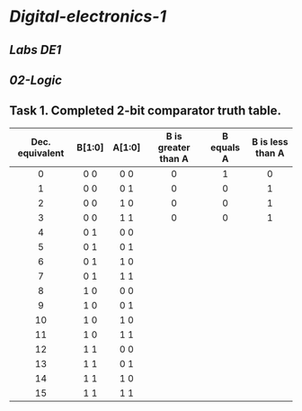 # *Digital-electronics-1*

## *Labs DE1*

## *02-Logic*

## Task 1. Completed 2-bit comparator truth table.

| **Dec. equivalent** | **B[1:0]** | **A[1:0]** | **B is greater than A** | **B equals A** | **B is less than A** |
| :-: | :-: | :-: | :-: | :-: | :-: |
| 0 | 0 0 | 0 0 | 0 | 1 | 0 |
| 1 | 0 0 | 0 1 | 0 | 0 | 1 |
| 2 | 0 0 | 1 0 | 0 | 0 | 1 |
| 3 | 0 0 | 1 1 | 0 | 0 | 1 |
| 4 | 0 1 | 0 0 |  |  |  |
| 5 | 0 1 | 0 1 |  |  |  |
| 6 | 0 1 | 1 0 |  |  |
| 7 | 0 1 | 1 1 |  |  |  |
| 8 | 1 0 | 0 0 |  |  |  |
| 9 | 1 0 | 0 1 |  |  |  |
| 10 | 1 0 | 1 0 |  |  |  |
| 11 | 1 0 | 1 1 |  |  |  |
| 12 | 1 1 | 0 0 |  |  |  |
| 13 | 1 1 | 0 1 |  |  |  |
| 14 | 1 1 | 1 0 |  |  |  |
| 15 | 1 1 | 1 1 |  |  |  |